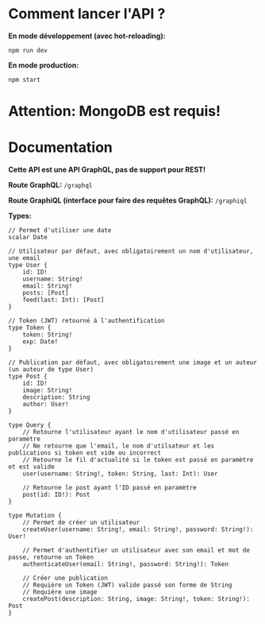 # Comment lancer l'API ?
**En mode développement (avec hot-reloading):**

```npm run dev```

**En mode production:**

```npm start```

# Attention: MongoDB est requis!

# Documentation

**Cette API est une API GraphQL, pas de support pour REST!**

**Route GraphQL:** ```/graphql```

**Route GraphiQL (interface pour faire des requêtes GraphQL):** ```/graphiql```

**Types:**

```
// Permet d'utiliser une date
scalar Date

// Utilisateur par défaut, avec obligatoirement un nom d'utilisateur, une email
type User {
    id: ID!
    username: String!
    email: String!
    posts: [Post]
    feed(last: Int): [Post]
}

// Token (JWT) retourné à l'authentification
type Token {
    token: String!
    exp: Date!
}

// Publication par défaut, avec obligatoirement une image et un auteur (un auteur de type User)
type Post {
    id: ID!
    image: String!
    description: String
    author: User! 
}

type Query {
    // Retourne l'utilisateur ayant le nom d'utilisateur passé en paramètre
    // Ne retourne que l'email, le nom d'utilsateur et les publications si token est vide ou incorrect
    // Retourne le fil d'actualité si le token est passé en paramètre et est valide
    user(username: String!, token: String, last: Int): User
    
    // Retourne le post ayant l'ID passé en paramètre
    post(id: ID!): Post
}

type Mutation {
    // Permet de créer un utilisateur
    createUser(username: String!, email: String!, password: String!): User!
    
    // Permet d'authentifier un utilisateur avec son email et mot de passe, retourne un Token
    authenticateUser(email: String!, password: String!): Token
    
    // Créer une publication
    // Requière un Token (JWT) valide passé son forme de String
    // Requière une image
    createPost(description: String, image: String!, token: String!): Post
}
